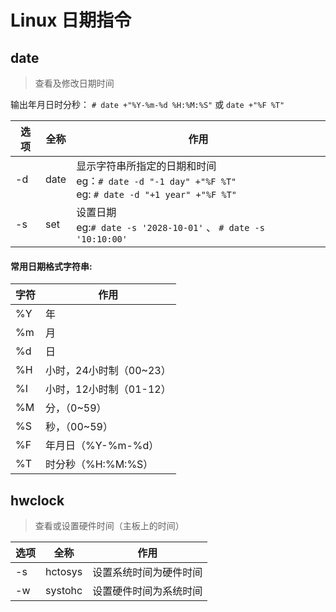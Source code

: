 # Linux  日期指令

## date

> 查看及修改日期时间

输出年月日时分秒：  `# date +"%Y-%m-%d %H:%M:%S"`   或  `date +"%F %T"`

| 选项 | 全称 | 作用                                                         |
| ---- | ---- | ------------------------------------------------------------ |
| -d   | date | 显示字符串所指定的日期和时间<Br>eg：`# date -d "-1 day" +"%F %T"`  <br>eg:   `# date -d "+1 year" +"%F %T"` |
| -s   | set  | 设置日期<br>eg:`# date -s '2028-10-01'` 、 `# date -s '10:10:00'` |

#### 常用日期格式字符串:

| 字符 | 作用                    |
| ---- | ----------------------- |
| %Y   | 年                      |
| %m   | 月                      |
| %d   | 日                      |
| %H   | 小时，24小时制（00~23） |
| %I   | 小时，12小时制（01-12） |
| %M   | 分，（0~59）            |
| %S   | 秒，（00~59）           |
| %F   | 年月日（%Y-%m-%d）      |
| %T   | 时分秒（%H:%M:%S）      |

## hwclock

> 查看或设置硬件时间（主板上的时间）

| 选项 | 全称    | 作用                   |
| ---- | ------- | ---------------------- |
| -s   | hctosys | 设置系统时间为硬件时间 |
| -w   | systohc | 设置硬件时间为系统时间 |